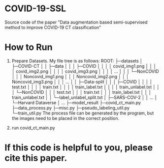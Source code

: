# COVID-19-SSL
Source code of the paper "Data augmentation based semi-supervised method to improve COVID-19 CT classification"

# How to Run
1.  Prepare Datasets. My file tree is as follows:
ROOT:
├─datasets
│    ├─COVID-CT
│    │    ├─data
│    │    │    ├─COVID
│    │    │    │    covid_img1.png
│    │    │    │    covid_img2.png
│    │    │    │    covid_img3.png
│    │    │    │    ...
│    │    │    └─NonCOVID
│    │    │         Noncovid_img1.png
│    │    │         Noncovid_img2.png
│    │    │         Noncovid_img3.png
│    │    │         ...
│    │    ├─Data-split
│    │    │    ├─COVID
│    │    │    │    test.txt
│    │    │    │    train.txt
│    │    │    │    train_label.txt
│    │    │    │    train_unlabel.txt
│    │    │    └─NonCOVID
│    │    │         test.txt
│    │    │         train.txt
│    │    │         train_label.txt
│    │    │         train_unlabel.txt
│    │    └─label_unlabel_split.txt
│    ├─SARS-COV-2
│    │    ...
│    └─Harvard Dataverse
│         ...
├─model_result
├─covid_ct_main.py
├─data_process.py
├─misc.py
├─pseudo_labeling_util.py
└─train_util.py
The process file can be generated by the program, but the images need to be placed in the correct position.

2.  run covid_ct_main.py

# If this code is helpful to you, please cite this paper.
